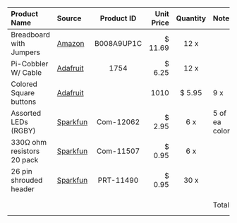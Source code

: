 |Product Name              |Source       |Product ID|Unit Price|Quantity|Notes        |Total Price|
|:-------------------------|:------------|:--------:|---------:|:------:|:------------|----------:|
|Breadboard with Jumpers   |[Amazon][1]  |B008A9UP1C|$	11.69  |12 x    |             |$	140.28  |
|Pi-Cobbler W/ Cable       |[Adafruit][2]|1754      |$	6.25   |12 x    |             |$	75.00   |
|Colored Square buttons    |[Adafruit][3]||1010     |$	5.95   |9 x     |3 of ea color|$	53.55   |
|Assorted LEDs (RGBY)      |[Sparkfun][4]|Com-12062 |$	2.95   |6 x     |5 of ea color|$	17.70   |
|330Ω ohm resistors 20 pack|[Sparkfun][5]|Com-11507 |$	0.95   |6 x     |             |$	5.70    |
|26 pin shrouded header    |[Sparkfun][6]|PRT-11490 |$	0.95   |30 x    |             |$	28.50   |
|                          |             |          |          |        |       Total:|$	320.73  |

[1]: http://www.amazon.com/microtivity-830-point-Experiment-Breadboard-Jumper/dp/B008A9UP1C
[2]: http://www.adafruit.com/products/1754
[3]: http://www.adafruit.com/products/1010
[4]: https://www.sparkfun.com/products/12062
[5]: https://www.sparkfun.com/products/11507
[6]: https://www.sparkfun.com/products/11490
